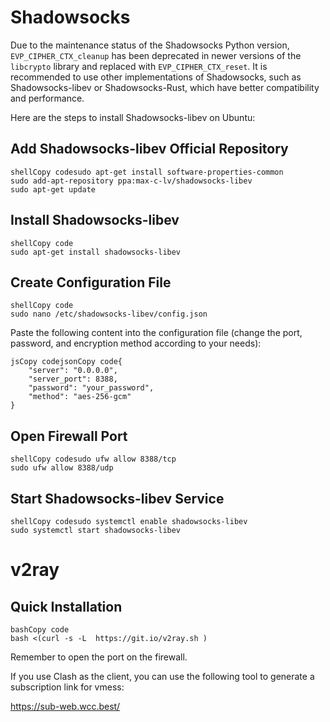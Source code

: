 # Shadowsocks

Due to the maintenance status of the Shadowsocks Python version, `EVP_CIPHER_CTX_cleanup` has been deprecated in newer versions of the `libcrypto` library and replaced with `EVP_CIPHER_CTX_reset`. It is recommended to use other implementations of Shadowsocks, such as Shadowsocks-libev or Shadowsocks-Rust, which have better compatibility and performance.

Here are the steps to install Shadowsocks-libev on Ubuntu:

## Add Shadowsocks-libev Official Repository

```
shellCopy codesudo apt-get install software-properties-common
sudo add-apt-repository ppa:max-c-lv/shadowsocks-libev
sudo apt-get update
```

## Install Shadowsocks-libev

```
shellCopy code
sudo apt-get install shadowsocks-libev
```

## Create Configuration File

```
shellCopy code
sudo nano /etc/shadowsocks-libev/config.json
```

Paste the following content into the configuration file (change the port, password, and encryption method according to your needs):

```
jsCopy codejsonCopy code{
    "server": "0.0.0.0",
    "server_port": 8388,
    "password": "your_password",
    "method": "aes-256-gcm"
}
```

## Open Firewall Port

```
shellCopy codesudo ufw allow 8388/tcp                                                                 
sudo ufw allow 8388/udp
```

## Start Shadowsocks-libev Service

```
shellCopy codesudo systemctl enable shadowsocks-libev
sudo systemctl start shadowsocks-libev
```



# v2ray

## Quick Installation

```
bashCopy code
bash <(curl -s -L  https://git.io/v2ray.sh )
```

Remember to open the port on the firewall.

If you use Clash as the client, you can use the following tool to generate a subscription link for vmess:

https://sub-web.wcc.best/